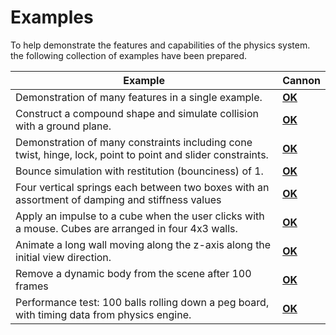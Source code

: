 # Examples

To help demonstrate the features and capabilities of the physics system.
the following collection of examples have been prepared.


| Example                                                      | Cannon                                 |
| ------------------------------------------------------------ | -------------------------------------- |
| Demonstration of many features in a single example.          | [**OK**](sandbox.html)     |
| Construct a compound shape and simulate collision with a ground plane. | [**OK**](compound.html)     |
| Demonstration of many constraints including cone twist, hinge, lock, point to point and slider constraints. | [**OK**](constraints.html) |
| Bounce simulation with restitution (bounciness) of 1. | [**OK**](materials.html)   |
| Four vertical springs each between two boxes with an assortment of damping and stiffness values | [**OK**](spring.html)     |
| Apply an impulse to a cube when the user clicks with a mouse. Cubes are arranged in four 4x3 walls. | [**OK**](stress.html)      |
| Animate a long wall moving along the z-axis along the initial view direction. | [**OK**](sweeper.html)     |
| Remove a dynamic body from the scene after 100 frames | [**OK**](ttl.html)         |
| Performance test: 100 balls rolling down a peg board, with timing data from physics engine. | [**OK**](perf.html) |

